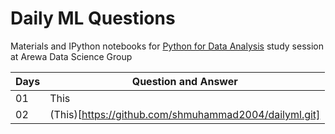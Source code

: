
# Daily ML Questions 

Materials and IPython notebooks for [Python for Data Analysis](https://wesmckinney.com/book/python-basics.html) study session at Arewa Data Science Group



| Days  |  Question and Answer  |
| ------------- | ------------- |
| 01   |  This | 
| 02   |  (This)[https://github.com/shmuhammad2004/dailyml.git]  |
